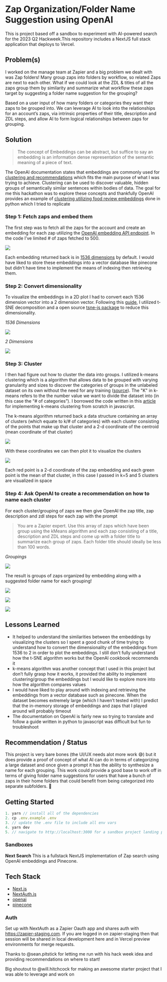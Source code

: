 # Zap Organization/Folder Name Suggestion using OpenAI

This is project based off a sandbox to experiment with AI-powered search for the 2023 Q2 Hackweek.This repository includes a NextJS full stack application that deploys to Vercel.

## Problem(s)

I worked on the manage team at Zapier and a big problem we dealt with was Zap folders! Many group zaps into folders by workflow, so related Zaps are next to each other. What if we could look at the ZDL & titles of all the zaps group them by similarity and summarize what workflow these zaps target by suggesting a folder name suggestion for the grouping?

Based on a user input of how many folders or categories they want their zaps to be grouped into. We can leverage AI to look into the relationships for an account’s zaps, via intrinsic properties of their title, description and ZDL steps, and allow AI to form logical relationships between zaps for grouping.

## Solution

> The concept of Embeddings can be abstract, but suffice to say an embedding is an information dense representation of the semantic meaning of a piece of text.

The OpenAI documentation states that embeddings are commonly used for [clustering and recommendations](https://platform.openai.com/docs/guides/embeddings/what-are-embeddings) which fits the main purpose of what I was trying to achieve. Clustering can be used to discover valuable, hidden groups of semantically similar sentences within bodies of data. The goal for me this hackathon was to explore these concepts and thankfully OpenAI provides an example of [clustering utilizing food review embeddings](https://github.com/openai/openai-cookbook/blob/main/examples/Clustering.ipynb) done in python which I tried to replicate 

### Step 1: Fetch zaps and embed them

The first step was to fetch all the zaps for the account and create an embedding for each zap utilizing the [OpenAI embedding API endpoint](https://platform.openai.com/docs/guides/embeddings/what-are-embeddings). In the code I’ve limited # of zaps fetched to 500.

![](https://cdn.zappy.app/cc003154b44c7883c311ac1596d63d46.png)

Each embedding returned back is in [1536 dimensions](https://platform.openai.com/docs/guides/embeddings/second-generation-models) by default. I would have liked to store these embeddings into a vector database like pinecone but didn’t have time to implement the means of indexing then retrieving them.

### Step 2: Convert dimensionality

To visualize the embeddings in a 2D plot I had to convert each 1536 dimension vector into a 2 dimension vector. Following this [guide](https://github.com/openai/openai-cookbook/blob/main/examples/Visualizing_embeddings_in_2D.ipynb), I utilized t-SNE decomposition and a open source [tsne-js package](https://github.com/scienceai/tsne-js) to reduce this dimensionality.

_1536 Dimensions_

![](https://cdn.zappy.app/301ce6c9dbbadcd7c9e4785af5579e7d.png)

_2 Dimensions_

![](https://cdn.zappy.app/195ebd0357af3bcb6f0ed195382fea57.png)

### Step 3: Cluster 

I then had figure out how to cluster the data into groups. I utilized k-means clustering which is a algorithm that allows data to be grouped with varying granularity and sizes to discover the categories of groups in the unlabeled dataset on its own without the need for any training ([source](https://www.javatpoint.com/k-means-clustering-algorithm-in-machine-learning#:~:text=K%2DMeans%20Clustering%20is%20an%20Unsupervised%20Learning%20algorithm%2C%20which%20groups,three%20clusters%2C%20and%20so%20on.)). The "K" in k-means refers to the the number value we want to divide the dataset into (in this case the “# of categories”). I borrowed the code written in this [article](https://medium.com/geekculture/implementing-k-means-clustering-from-scratch-in-javascript-13d71fbcb31e) for implementing k-means clustering from scratch in javascript.

The k-means algorithm returned back a data structure containing an array of clusters (which equate to k/# of categories) with each cluster consisting of the points that make up that cluster and a 2-d coordinate of the centroid (mean coordinate of that cluster)

![](https://cdn.zappy.app/90bfe79e0b5764ddaf09af290a33d77d.png)

With these coordinates we can then plot it to visualize the clusters

![](https://cdn.zappy.app/8d3b82ebd8fc957bc764bfa580a9e022.png)

Each red point is a 2-d coordinate of the zap embedding and each green point is the mean of that cluster, in this case I passed in k=5 and 5 clusters are visualized in space

### Step 4: Ask OpenAI to create a recommendation on how to name each cluster

For each cluster/grouping of zaps we then give OpenAI the zap title, zap description and zdl steps for each zap with the prompt 

> You are a Zapier expert. Use this array of zaps which have been group using the kMeans algorithm and each zap consisting of a title, description and ZDL steps and come up with a folder title to summarize each group of zaps. Each folder title should ideally be less than 100 words.

_Groupings_

![](https://cdn.zappy.app/28a36bb749ec48d5cb981b386b3bdd7b.png)

The result is groups of zaps organized by embedding  along with a suggested folder name for each grouping!

![](https://cdn.zappy.app/157e79806e22e632d9ee623b9e05fb06.png)

![](https://cdn.zappy.app/6e96888f1de40bc4ea13516f97d1dc9e.png)

![](https://cdn.zappy.app/6c4a1140269f55e14d3e14617de3d752.png)

## Lessons Learned

* It helped to understand the similarities between the embeddings by visualizing the clusters so I spent a good chunk of time trying to understand how to convert the dimensionality of the embeddings from 1536 to 2 in order to plot the embeddings. I still don’t fully understand how the t-SNE algorithm works but the OpenAI cookbook recommends it
* k-means algorithm was another concept that I used in this project but don’t fully grasp how it works, it provided the ability to implement clustering/group the embeddings but I would like to explore more into how the algorithm compares values
* I would have liked to play around with indexing and retrieving the embeddings from a vector database such as pinecone. When the dataset becomes extremely large (which I haven’t tested with) I predict that the in-memory storage of embeddings and zaps that I played around will probably timeout
* The documentation on OpenAI is fairly new so trying to translate and follow a guide written in python to javascript was difficult but fun to troubleshoot 

## Recommendation / Status

This project is very bare bones (the UI/UX needs alot more work :sweat_smile:) but it does provide a proof of concept of what AI can do in terms of categorizing a large dataset and once given a prompt it has the ability to synthesize a name for each grouping. This work could provide a good base to work off in terms of giving folder name suggestions for users that have a bunch of zaps in their home folders that could benefit from being categorized into separate subfolders. :thinking:

## Getting Started

```javascript
1. yarn // install all of the dependencies
2. cp .env.example .env
3. // update the .env file to include all env vars
4. yarn dev
5. // navigate to http://localhost:3000 for a sandbox project landing page
```

### Sandboxes

**Next Search**
This is a fullstack NextJS implementation of Zap search using OpenAI embeddings and Pinecone.

## Tech Stack

- [Next.js](https://nextjs.org)
- [NextAuth.js](https://next-auth.js.org)
- [openai](https://platform.openai.com/docs/api-reference)
- [pinecone](https://www.pinecone.io/)

### Auth

Set up with NextAuth as a Zapier Oauth app and shares auth with https://zapier-staging.com. If you are logged in on zapier-staging then that session will be shared in local development here and in Vercel preview environments for merge requests.

Thanks to @sean.pitstick  for letting me run with his hack week idea and providing recommendations on where to start!

Big shoutout to @will.hitchcock for making an awesome starter project that I was able to leverage and work on
